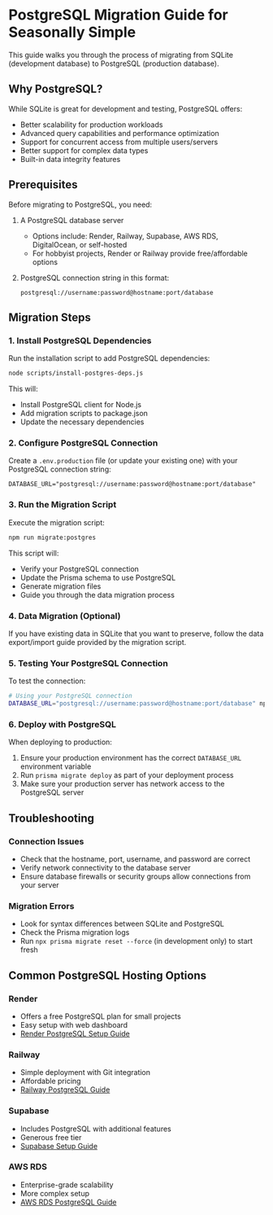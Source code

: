# PostgreSQL Migration Guide for Seasonally Simple

This guide walks you through the process of migrating from SQLite (development database) to PostgreSQL (production database).

## Why PostgreSQL?

While SQLite is great for development and testing, PostgreSQL offers:
- Better scalability for production workloads
- Advanced query capabilities and performance optimization
- Support for concurrent access from multiple users/servers
- Better support for complex data types
- Built-in data integrity features

## Prerequisites

Before migrating to PostgreSQL, you need:

1. A PostgreSQL database server 
   - Options include: Render, Railway, Supabase, AWS RDS, DigitalOcean, or self-hosted
   - For hobbyist projects, Render or Railway provide free/affordable options

2. PostgreSQL connection string in this format:
   ```
   postgresql://username:password@hostname:port/database
   ```

## Migration Steps

### 1. Install PostgreSQL Dependencies

Run the installation script to add PostgreSQL dependencies:

```bash
node scripts/install-postgres-deps.js
```

This will:
- Install PostgreSQL client for Node.js
- Add migration scripts to package.json
- Update the necessary dependencies

### 2. Configure PostgreSQL Connection

Create a `.env.production` file (or update your existing one) with your PostgreSQL connection string:

```
DATABASE_URL="postgresql://username:password@hostname:port/database"
```

### 3. Run the Migration Script

Execute the migration script:

```bash
npm run migrate:postgres
```

This script will:
- Verify your PostgreSQL connection
- Update the Prisma schema to use PostgreSQL
- Generate migration files
- Guide you through the data migration process

### 4. Data Migration (Optional)

If you have existing data in SQLite that you want to preserve, follow the data export/import guide provided by the migration script.

### 5. Testing Your PostgreSQL Connection

To test the connection:

```bash
# Using your PostgreSQL connection
DATABASE_URL="postgresql://username:password@hostname:port/database" npx prisma studio
```

### 6. Deploy with PostgreSQL

When deploying to production:
1. Ensure your production environment has the correct `DATABASE_URL` environment variable
2. Run `prisma migrate deploy` as part of your deployment process
3. Make sure your production server has network access to the PostgreSQL server

## Troubleshooting

### Connection Issues
- Check that the hostname, port, username, and password are correct
- Verify network connectivity to the database server
- Ensure database firewalls or security groups allow connections from your server

### Migration Errors
- Look for syntax differences between SQLite and PostgreSQL
- Check the Prisma migration logs
- Run `npx prisma migrate reset --force` (in development only) to start fresh

## Common PostgreSQL Hosting Options

### Render
- Offers a free PostgreSQL plan for small projects
- Easy setup with web dashboard
- [Render PostgreSQL Setup Guide](https://render.com/docs/databases)

### Railway
- Simple deployment with Git integration
- Affordable pricing
- [Railway PostgreSQL Guide](https://docs.railway.app/databases/postgresql)

### Supabase
- Includes PostgreSQL with additional features
- Generous free tier
- [Supabase Setup Guide](https://supabase.com/docs/guides/database)

### AWS RDS
- Enterprise-grade scalability
- More complex setup
- [AWS RDS PostgreSQL Guide](https://aws.amazon.com/rds/postgresql/)